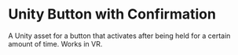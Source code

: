 # Unity Button with Confirmation
 A Unity asset for a button that activates after being held for a certain amount of time. Works in VR.
